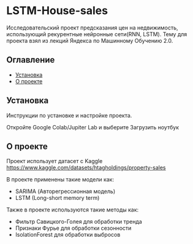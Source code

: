 # LSTM-House-sales

Исследовательский проект предсказания цен на недвижимость, использующий рекурентные нейронные сети(RNN, LSTM). Тему для проекта взял из лекций Яндекса по Машинному Обучению 2.0.   

## Оглавление

- [Установка](#установка)
- [О проекте](#опроекте)

## Установка
Инструкции по установке и настройке проекта.

Откройте Google Colab/Jupiter Lab и выберите Загрузить ноутбук

## О проекте
Проект использует датасет с Kaggle https://www.kaggle.com/datasets/htagholdings/property-sales

В проекте применены такие модели как:
- SARIMA (Авторегрессионная модель)
- LSTM (Long-short memory term)

 Также в проекте используются такие методы как:
- Фильтр Савицкого-Голея для обработки тренда
- Признаки Фурье для обработки сезонности
- IsolationForest для обработки выбросов
 
